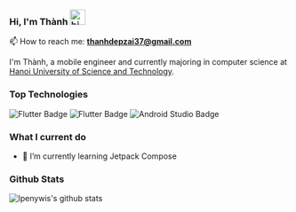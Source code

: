 ### Hi, I'm Thành <img src="https://user-images.githubusercontent.com/1303154/88677602-1635ba80-d120-11ea-84d8-d263ba5fc3c0.gif" width="28px" height="28px" alt="hi">
📫 How to reach me: **thanhdepzai37@gmail.com**
<p>
  I'm Thành, a mobile engineer and currently majoring in computer science at 
  <a href="https://hust.edu.vn/">Hanoi University of Science and Technology</a>.
</p>

### Top Technologies
![Flutter Badge](https://img.shields.io/badge/Flutter-5BB5E8?logo=flutter&logoColor=5BB5E8&style=for-the-badge&labelColor=black) 
  ![Flutter Badge](https://img.shields.io/badge/Kotlin-B128E8?logo=kotlin&logoColor=B128E8&style=for-the-badge&labelColor=black) 
  ![Android Studio Badge](https://img.shields.io/badge/Android%20Studio-23E850?logo=android%20studio&style=for-the-badge&labelColor=black&)

### What I current do
- 🌱 I’m currently learning Jetpack Compose
<!---
- 👯 I’m looking to collaborate on ...
- 🤔 I’m looking for help with ...
- 💬 Ask me about ...
- 📫 How to reach me: ...
- 😄 Pronouns: ...
- ⚡ Fun fact: ...
-->
### Github Stats
![Ipenywis's github stats](https://github-readme-stats.vercel.app/api?username=ipenywis&count_private=true&theme=tokyonight&hide=contribs,prs)
